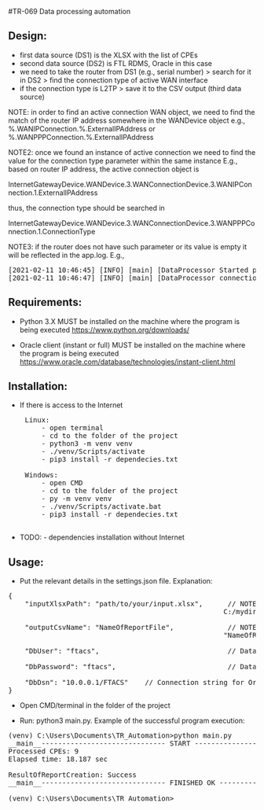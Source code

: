 #TR-069 Data processing automation

Design:
---
- first data source (DS1) is the XLSX with the list of CPEs
- second data source (DS2) is FTL RDMS, Oracle in this case
- we need to take the router from DS1 (e.g., serial number) > search for it in DS2 > find the connection type of active WAN interface
- if the connection type is L2TP > save it to the CSV output (third data source)

NOTE: in order to find an active connection WAN object, we need to find the match of the router IP address somewhere in the WANDevice object
e.g., %.WANIPConnection.%.ExternalIPAddress or %.WANPPPConnection.%.ExternalIPAddress

NOTE2: once we found an instance of active connection we need to find the value for the connection type parameter within the same instance
E.g., based on router IP address, the active connection object is

InternetGatewayDevice.WANDevice.3.WANConnectionDevice.3.WANIPConnection.1.ExternalIPAddress

thus, the connection type should be searched in

InternetGatewayDevice.WANDevice.3.WANConnectionDevice.3.WANPPPConnection.1.ConnectionType

NOTE3: if the router does not have such parameter or its value is empty it will be reflected in the app.log. E.g.,

<pre>
[2021-02-11 10:46:45] [INFO] [main] [DataProcessor Started processing data for cpeId=16090] [getConnectionType]
[2021-02-11 10:46:47] [INFO] [main] [DataProcessor connectionTypeParameter=None or empty] [getConnectionType]
</pre>

Requirements:
---

- Python 3.X MUST be installed on the machine where the program is being executed
https://www.python.org/downloads/

- Oracle client (instant or full) MUST be installed on the machine where the program is being executed
https://www.oracle.com/database/technologies/instant-client.html

Installation:
---    
- If there is access to the Internet
<pre>
    Linux:
        - open terminal
        - cd to the folder of the project
        - python3 -m venv venv
        - ./venv/Scripts/activate
        - pip3 install -r dependecies.txt
       
    Windows:
        - open CMD
        - cd to the folder of the project
        - py -m venv venv
        - ./venv/Scripts/activate.bat
        - pip3 install -r dependecies.txt
        
</pre>

- TODO: - dependencies installation without Internet

Usage:
---

- Put the relevant details in the settings.json file. Explanation:

<pre>
{
    "inputXlsxPath": "path/to/your/input.xlsx",      // NOTE: on Windows you might need to use the unix-like style of paths e.g.,
                                                    C:/mydir

    "outputCsvName": "NameOfReportFile",             // NOTE: do NOT put file extension here. The report will be saved as
                                                    "NameOfReportFile_MM_DD_HH-MM-SS.csv"

    "DbUser": "ftacs",                               // Database user

    "DbPassword": "ftacs",                           // Database password

    "DbDsn": "10.0.0.1/FTACS"    // Connection string for Oracle must be in format "IP_OR_HOSTNAME/ORACLE_SID"
}
</pre>

- Open CMD/terminal in the folder of the project

- Run: python3 main.py. Example of the successful program execution:

<pre>
(venv) C:\Users\Documents\TR_Automation>python main.py
__main__------------------------------ START ------------------------------
Processed CPEs: 9
Elapsed time: 18.187 sec

ResultOfReportCreation: Success
__main__------------------------------ FINISHED OK ------------------------------

(venv) C:\Users\Documents\TR_Automation>
</pre>
